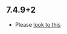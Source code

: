 ## 7.4.9+2

- Please [look to this]((https://dooboolab.github.io/flutter_sound/doc/book/CHANGELOG.html))
